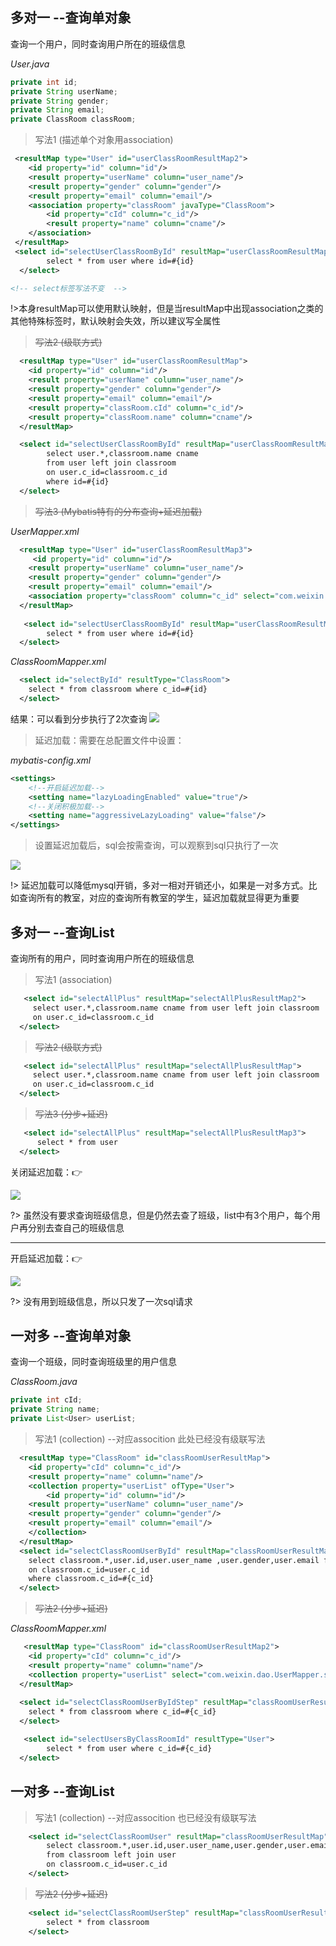 

## 多对一 --查询单对象
查询一个用户，同时查询用户所在的班级信息

*User.java*

```java
private int id;
private String userName;
private String gender;
private String email;
private ClassRoom classRoom;
```




> 写法1 (描述单个对象用association)

```xml
 <resultMap type="User" id="userClassRoomResultMap2">
  	<id property="id" column="id"/>
  	<result property="userName" column="user_name"/>
  	<result property="gender" column="gender"/>
  	<result property="email" column="email"/>
  	<association property="classRoom" javaType="ClassRoom">
  		<id property="cId" column="c_id"/>
  		<result property="name" column="cname"/>
  	</association>
 </resultMap>
 <select id="selectUserClassRoomById" resultMap="userClassRoomResultMap2" >
  		select * from user where id=#{id}
  </select> 

<!-- select标签写法不变  -->
```
!>本身resultMap可以使用默认映射，但是当resultMap中出现association之类的其他特殊标签时，默认映射会失效，所以建议写全属性


> <del>写法2 (级联方式)</del>

```xml
  <resultMap type="User" id="userClassRoomResultMap">
  	<id property="id" column="id"/>
  	<result property="userName" column="user_name"/>
  	<result property="gender" column="gender"/>
  	<result property="email" column="email"/>
  	<result property="classRoom.cId" column="c_id"/>
  	<result property="classRoom.name" column="cname"/>
  </resultMap>

  <select id="selectUserClassRoomById" resultMap="userClassRoomResultMap">
  		select user.*,classroom.name cname
  		from user left join classroom
  		on user.c_id=classroom.c_id
  		where id=#{id}
  </select> 
```

> <del>写法3 (Mybatis特有的分布查询+延迟加载) </del>

*UserMapper.xml*

```xml
  <resultMap type="User" id="userClassRoomResultMap3">
  	 <id property="id" column="id"/>
  	<result property="userName" column="user_name"/>
  	<result property="gender" column="gender"/>
  	<result property="email" column="email"/>
  	<association property="classRoom" column="c_id" select="com.weixin.dao.ClassRoomMapper.selectById"></association>
  </resultMap>
  
   <select id="selectUserClassRoomById" resultMap="userClassRoomResultMap3" >
  		select * from user where id=#{id}
  </select>  
```
*ClassRoomMapper.xml*

```xml
  <select id="selectById" resultType="ClassRoom">
    select * from classroom where c_id=#{id}
  </select>
```

结果：可以看到分步执行了2次查询
![](img/分步1.png)

>延迟加载：需要在总配置文件中设置：

*mybatis-config.xml*
```xml
<settings>
    <!--开启延迟加载-->
    <setting name="lazyLoadingEnabled" value="true"/>
    <!--关闭积极加载-->
    <setting name="aggressiveLazyLoading" value="false"/>
</settings>
```

> 设置延迟加载后，sql会按需查询，可以观察到sql只执行了一次

![](img/分步2.png)

!> 延迟加载可以降低mysql开销，多对一相对开销还小，如果是一对多方式。比如查询所有的教室，对应的查询所有教室的学生，延迟加载就显得更为重要

## 多对一 --查询List
查询所有的用户，同时查询用户所在的班级信息

> 写法1 (association)

```xml  
   <select id="selectAllPlus" resultMap="selectAllPlusResultMap2">
  	 select user.*,classroom.name cname from user left join classroom
  	 on user.c_id=classroom.c_id
  </select> 
```

> <del>写法2 (级联方式)</del>

```xml  
   <select id="selectAllPlus" resultMap="selectAllPlusResultMap">
  	 select user.*,classroom.name cname from user left join classroom
  	 on user.c_id=classroom.c_id
  </select> 
```

><del>写法3 (分步+延迟)<del>

```xml
   <select id="selectAllPlus" resultMap="selectAllPlusResultMap3">
  	  select * from user
  </select>
```

关闭延迟加载：👉

![](img/分步3.png)

?> 虽然没有要求查询班级信息，但是仍然去查了班级，list中有3个用户，每个用户再分别去查自己的班级信息

---

开启延迟加载：👉

![](img/分步4.png)

?> 没有用到班级信息，所以只发了一次sql请求

## 一对多 --查询单对象

查询一个班级，同时查询班级里的用户信息

*ClassRoom.java*

```java
private int cId;
private String name;
private List<User> userList;
```

> 写法1 (collection)  --对应assocition  此处已经没有级联写法

```xml
  <resultMap type="ClassRoom" id="classRoomUserResultMap">
  	<id property="cId" column="c_id"/>
  	<result property="name" column="name"/>
  	<collection property="userList" ofType="User">
  		<id property="id" column="id"/>
  	<result property="userName" column="user_name"/>
  	<result property="gender" column="gender"/>
  	<result property="email" column="email"/>
  	</collection>
  </resultMap>
  <select id="selectClassRoomUserById" resultMap="classRoomUserResultMap">
    select classroom.*,user.id,user.user_name ,user.gender,user.email from classroom left join user
    on classroom.c_id=user.c_id
    where classroom.c_id=#{c_id}
  </select>
```

> <del>写法2 (分步+延迟)</del>

*ClassRoomMapper.xml*

```xml
   <resultMap type="ClassRoom" id="classRoomUserResultMap2">
  	<id property="cId" column="c_id"/>
  	<result property="name" column="name"/>
  	<collection property="userList" select="com.weixin.dao.UserMapper.selectUsersByClassRoomId" column="c_id"></collection>
  </resultMap>
  
  <select id="selectClassRoomUserByIdStep" resultMap="classRoomUserResultMap2">
  	select * from classroom where c_id=#{c_id}
  </select>
```
```xml
   <select id="selectUsersByClassRoomId" resultType="User">
  		select * from user where c_id=#{c_id}
  </select>  
```

## 一对多 --查询List

> 写法1 (collection)  --对应assocition  也已经没有级联写法

```xml
  	<select id="selectClassRoomUser" resultMap="classRoomUserResultMap">
  		select classroom.*,user.id,user.user_name,user.gender,user.email
  		from classroom left join user
  		on classroom.c_id=user.c_id
  	</select>
```

> <del>写法2 (分步+延迟)</del>

```xml
  	<select id="selectClassRoomUserStep" resultMap="classRoomUserResultMap2">
  		select * from classroom
  	</select>
```
